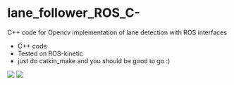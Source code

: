 # lane_follower_ROS_C-
C++ code for Opencv implementation of lane detection with ROS interfaces

-  C++ code
-  Tested on ROS-kinetic
-  just do catkin_make and you should be good to go :)


![](docs/lane_detection.gif) 
![](Original_Code/lane_detection/Screenshot.png) 